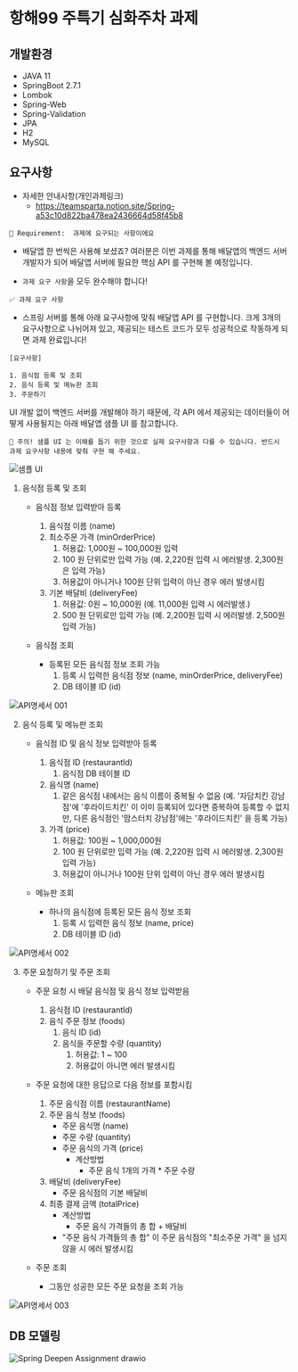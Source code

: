 # 항해99 주특기 심화주차 과제

## 개발환경

- JAVA 11
- SpringBoot 2.7.1
- Lombok
- Spring-Web
- Spring-Validation
- JPA
- H2
- MySQL


## 요구사항

- 자세한 안내사항(개인과제링크)
  + https://teamsparta.notion.site/Spring-a53c10d822ba478ea2436664d58f45b8

```
🚩 Requirement:  과제에 요구되는 사항이에요
```

- 배달앱 한 번씩은 사용해 보셨죠? 여러분은 이번 과제를 통해 배달앱의 백엔드 서버 개발자가 되어 배달앱 서버에 필요한 핵심 API 를 구현해 볼 예정입니다.

- `과제 요구 사항`을 모두 완수해야 합니다!

```
✅ 과제 요구 사항
```

- 스프링 서버를 통해  아래 요구사항에 맞춰 배달앱 API 를 구현합니다. 크게 3개의 요구사항으로 나뉘어져 있고, 제공되는 테스트 코드가 모두 성공적으로 작동하게 되면 과제 완료입니다!

```
[요구사항]
  
1. 음식점 등록 및 조회
2. 음식 등록 및 메뉴판 조회
3. 주문하기
```
  
UI 개발 없이 백엔드 서버를 개발해야 하기 때문에, 각 API 에서 제공되는 데이터들이 어떻게 사용될지는 아래 배달앱 샘플 UI 를 참고합니다. 
  
```
🚨 주의! 샘플 UI 는 이해를 돕기 위한 것으로 실제 요구사항과 다를 수 있습니다. 반드시 과제 요구사항 내용에 맞춰 구현 해 주세요.
```

![샘플 UI](https://user-images.githubusercontent.com/47559613/179933017-d6914414-a4b0-4b24-a745-346a3aaa7b03.png)

  
1. 음식점 등록 및 조회
    - 음식점 정보 입력받아 등록
        1. 음식점 이름 (name)
        2. 최소주문 가격 (minOrderPrice)
            1. 허용값: 1,000원 ~ 100,000원 입력
            2. 100 원 단위로만 입력 가능 (예. 2,220원 입력 시 에러발생. 2,300원은 입력 가능)
            3. 허용값이 아니거나 100원 단위 입력이 아닌 경우 에러 발생시킴
        3. 기본 배달비 (deliveryFee)
            1. 허용값: 0원 ~ 10,000원 (예. 11,000원 입력 시 에러발생.)
            2. 500 원 단위로만 입력 가능 (예. 2,200원 입력 시 에러발생. 2,500원 입력 가능) 
              
    - 음식점 조회
        - 등록된 모든 음식점 정보 조회 가능
            1. 등록 시 입력한 음식점 정보 (name, minOrderPrice, deliveryFee)
            2. DB 테이블 ID (id)  
    
![API명세서 001](https://user-images.githubusercontent.com/47559613/179932741-64075444-ec7c-4881-a70a-339c8e0d7787.png)

      
2. 음식 등록 및 메뉴판 조회
    - 음식점 ID 및 음식 정보 입력받아 등록
        1. 음식점 ID (restaurantId)
            1. 음식점 DB 테이블 ID
        2. 음식명 (name)
            1. 같은 음식점 내에서는 음식 이름이 중복될 수 없음 (예. '자담치킨 강남점'에 '후라이드치킨' 이 이미 등록되어 있다면 중복하여 등록할 수 없지만, 다른 음식점인 '맘스터치 강남점'에는 '후라이드치킨' 을 등록 가능)
        3. 가격 (price)
            1. 허용값: 100원 ~ 1,000,000원
            2. 100 원 단위로만 입력 가능 (예. 2,220원 입력 시 에러발생. 2,300원 입력 가능)
            3. 허용값이 아니거나 100원 단위 입력이 아닌 경우 에러 발생시킴
              
    - 메뉴판 조회
        - 하나의 음식점에 등록된 모든 음식 정보 조회
            1. 등록 시 입력한 음식 정보 (name, price)
            2. DB 테이블 ID (id)
              
      
![API명세서 002](https://user-images.githubusercontent.com/47559613/179932835-31c3e69f-5e1f-4d2b-b495-eababc8591ea.png)

      
3. 주문 요청하기 및 주문 조회
    - 주문 요청 시 배달 음식점 및 음식 정보 입력받음
        1. 음식점 ID (restaurantId)
        2. 음식 주문 정보 (foods)
            1. 음식 ID (id)
            2. 음식을 주문할 수량 (quantity)
                1. 허용값: 1 ~ 100
                2. 허용값이 아니면 에러 발생시킴
                  
    - 주문 요청에 대한 응답으로 다음 정보를 포함시킴
        1. 주문 음식점 이름 (restaurantName)
        2. 주문 음식 정보 (foods)
            - 주문 음식명 (name)
            - 주문 수량 (quantity)
            - 주문 음식의 가격 (price)
                - 계산방법
                    - 주문 음식 1개의 가격 * 주문 수량
        3. 배달비 (deliveryFee)
            - 주문 음식점의 기본 배달비
        4. 최종 결제 금액 (totalPrice)
            - 계산방법
                - 주문 음식 가격들의 총 합 + 배달비
            - "주문 음식 가격들의 총 합" 이 주문 음식점의 "최소주문 가격" 을 넘지 않을 시 에러 발생시킴
              
    - 주문 조회
        - 그동안 성공한 모든 주문 요청을 조회 가능
      
![API명세서 003](https://user-images.githubusercontent.com/47559613/179932890-cd70612c-3eb8-4f0d-b946-9b7fa4d6e680.png)



## DB 모델링
![Spring Deepen Assignment drawio](https://user-images.githubusercontent.com/47559613/179932953-18faed5a-d733-4791-a987-30caca91ccb8.png)
